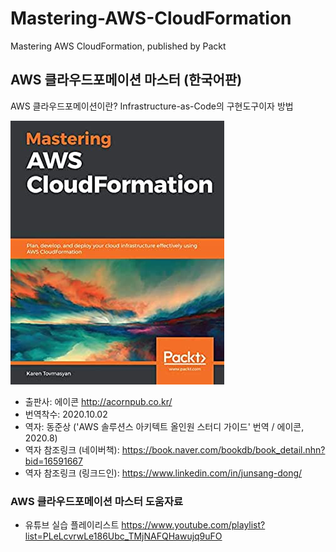 # Mastering-AWS-CloudFormation
Mastering AWS CloudFormation, published by Packt

## AWS 클라우드포메이션 마스터 (한국어판)
AWS 클라우드포메이션이란?
Infrastructure-as-Code의 구현도구이자 방법

![책 표지 이미지](./mastering-aws-cloudformation-cover-img.jpg)

* 출판사: 에이콘 http://acornpub.co.kr/
* 번역착수: 2020.10.02
* 역자: 동준상 ('AWS 솔루션스 아키텍트 올인원 스터디 가이드' 번역 / 에이콘, 2020.8)
* 역자 참조링크 (네이버책): https://book.naver.com/bookdb/book_detail.nhn?bid=16591667
* 역자 참조링크 (링크드인): https://www.linkedin.com/in/junsang-dong/

### AWS 클라우드포메이션 마스터 도움자료

* 유튜브 실습 플레이리스트 https://www.youtube.com/playlist?list=PLeLcvrwLe186Ubc_TMjNAFQHawujq9uFO
